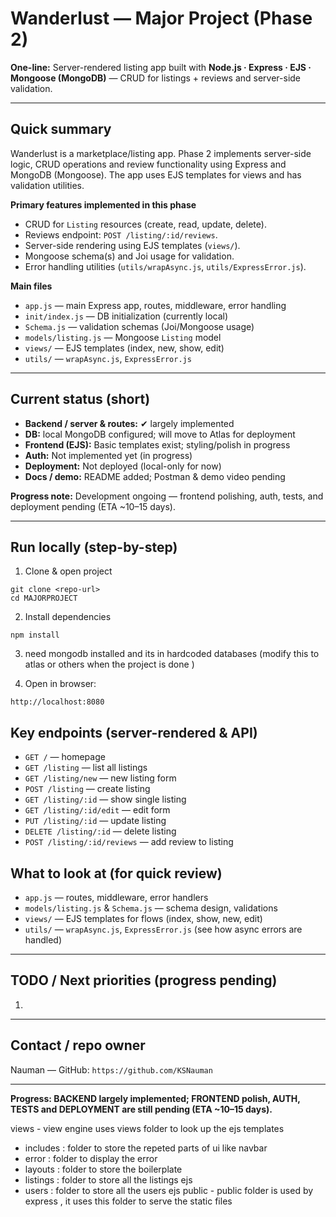 # Wanderlust — Major Project (Phase 2)

**One-line:** Server-rendered listing app built with **Node.js · Express · EJS · Mongoose (MongoDB)** — CRUD for listings + reviews and server-side validation.

---

## Quick summary
Wanderlust is a marketplace/listing app. Phase 2 implements server-side logic, CRUD operations and review functionality using Express and MongoDB (Mongoose). The app uses EJS templates for views and has validation utilities.

**Primary features implemented in this phase**
- CRUD for `Listing` resources (create, read, update, delete).  
- Reviews endpoint: `POST /listing/:id/reviews`.  
- Server-side rendering using EJS templates (`views/`).  
- Mongoose schema(s) and Joi usage for validation.  
- Error handling utilities (`utils/wrapAsync.js`, `utils/ExpressError.js`).

**Main files**
- `app.js` — main Express app, routes, middleware, error handling  
- `init/index.js` — DB initialization (currently local)  
- `Schema.js` — validation schemas (Joi/Mongoose usage)  
- `models/listing.js` — Mongoose `Listing` model  
- `views/` — EJS templates (index, new, show, edit)  
- `utils/` — `wrapAsync.js`, `ExpressError.js`  

---

## Current status (short)
- **Backend / server & routes:** ✔ largely implemented  
- **DB:** local MongoDB configured; will move to Atlas for deployment  
- **Frontend (EJS):** Basic templates exist; styling/polish in progress  
- **Auth:** Not implemented yet (in progress)  
- **Deployment:** Not deployed (local-only for now)  
- **Docs / demo:** README added; Postman & demo video pending

**Progress note:** Development ongoing — frontend polishing, auth, tests, and deployment pending (ETA ~10–15 days).

---

## Run locally (step-by-step)

1. Clone & open project
```
git clone <repo-url>
cd MAJORPROJECT
```

2. Install dependencies
```
npm install
```

3. need mongodb installed and its in hardcoded databases
(modify this to atlas or others when the project is done )

5. Open in browser:
```
http://localhost:8080
```


## Key endpoints (server-rendered & API)
- `GET /` — homepage  
- `GET /listing` — list all listings  
- `GET /listing/new` — new listing form  
- `POST /listing` — create listing  
- `GET /listing/:id` — show single listing  
- `GET /listing/:id/edit` — edit form  
- `PUT /listing/:id` — update listing  
- `DELETE /listing/:id` — delete listing  
- `POST /listing/:id/reviews` — add review to listing


## What to look at (for quick review)
- `app.js` — routes, middleware, error handlers  
- `models/listing.js` & `Schema.js` — schema design, validations  
- `views/` — EJS templates for flows (index, show, new, edit)  
- `utils/` — `wrapAsync.js`, `ExpressError.js` (see how async errors are handled)

---

## TODO / Next priorities (progress pending)
1. 
---


## Contact / repo owner
Nauman — GitHub: `https://github.com/KSNauman`

---

**Progress: BACKEND largely implemented; FRONTEND polish, AUTH, TESTS and DEPLOYMENT are still pending (ETA ~10–15 days).**

views - view engine uses views folder to look up the ejs templates
- includes : folder to store the repeted parts of ui like navbar 
- error : folder to display the error 
- layouts : folder to store the boilerplate
- listings : folder to store all the listings ejs
- users : folder to store all the users ejs 
public - public folder is used by express , it uses this folder to serve the static files 
